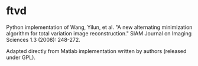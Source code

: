 # ftvd
Python implementation of Wang, Yilun, et al. "A new alternating minimization algorithm for total variation image reconstruction." SIAM Journal on Imaging Sciences 1.3 (2008): 248-272.

Adapted directly from Matlab implementation written by authors (released under GPL).
